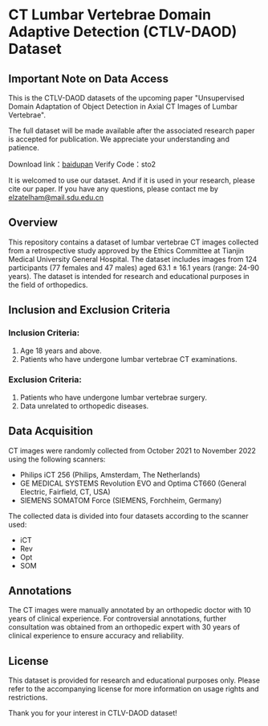 # CT Lumbar Vertebrae Domain Adaptive Detection (CTLV-DAOD) Dataset  

## Important Note on Data Access  

This is the CTLV-DAOD datasets of the upcoming paper "Unsupervised Domain Adaptation of Object Detection in Axial CT Images of Lumbar Vertebrae".

The full dataset will be made available after the associated research paper is accepted for publication. We appreciate your understanding and patience.  

Download link：[baidupan](https://pan.baidu.com/s/1zYV8MFkJdasbch48EHyB3w?pwd=sto2 ) Verify Code：sto2

It is welcomed to use our dataset. And if it is used in your research, please cite our paper. If you have any questions, please contact me by elzatelham@mail.sdu.edu.cn

## Overview  

This repository contains a dataset of lumbar vertebrae CT images collected from a retrospective study approved by the Ethics Committee at Tianjin Medical University General Hospital. The dataset includes images from 124 participants (77 females and 47 males) aged 63.1 ± 16.1 years (range: 24-90 years). The dataset is intended for research and educational purposes in the field of orthopedics.  



## Inclusion and Exclusion Criteria  

### Inclusion Criteria:  
1. Age 18 years and above.  
2. Patients who have undergone lumbar vertebrae CT examinations.  

### Exclusion Criteria:  
1. Patients who have undergone lumbar vertebrae surgery.  
2. Data unrelated to orthopedic diseases.  

## Data Acquisition  

CT images were randomly collected from October 2021 to November 2022 using the following scanners:  
- Philips iCT 256 (Philips, Amsterdam, The Netherlands)  
- GE MEDICAL SYSTEMS Revolution EVO and Optima CT660 (General Electric, Fairfield, CT, USA)  
- SIEMENS SOMATOM Force (SIEMENS, Forchheim, Germany)  

The collected data is divided into four datasets according to the scanner used:  
- iCT  
- Rev  
- Opt  
- SOM  

## Annotations  

The CT images were manually annotated by an orthopedic doctor with 10 years of clinical experience. For controversial annotations, further consultation was obtained from an orthopedic expert with 30 years of clinical experience to ensure accuracy and reliability.  

## License  

This dataset is provided for research and educational purposes only. Please refer to the accompanying license for more information on usage rights and restrictions.  

Thank you for your interest in CTLV-DAOD dataset!
